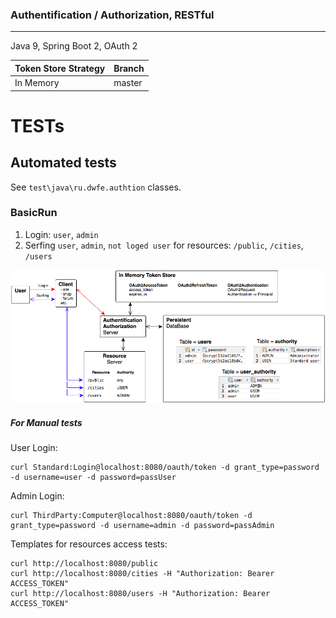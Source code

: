 ### Authentification / Authorization, RESTful
---
Java 9, Spring Boot 2, OAuth 2
<br>

| Token Store Strategy | Branch        |
|----------------------|---------------|
| In Memory            | master        |


# TESTs
## Automated tests
See `test\java\ru.dwfe.authtion` classes.
### BasicRun
1. Login: `user`, `admin`
2. Serfing `user`, `admin`, `not loged user` for resources: `/public`, `/cities`, `/users`

![Basic Run](./Authtion_BasicRun.png)

##### For Manual tests
User Login:
```
curl Standard:Login@localhost:8080/oauth/token -d grant_type=password -d username=user -d password=passUser
```

Admin Login:
```
curl ThirdParty:Computer@localhost:8080/oauth/token -d grant_type=password -d username=admin -d password=passAdmin
```

Templates for resources access tests:
```
curl http://localhost:8080/public
curl http://localhost:8080/cities -H "Authorization: Bearer ACCESS_TOKEN"
curl http://localhost:8080/users -H "Authorization: Bearer ACCESS_TOKEN"
```
